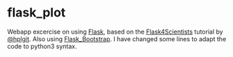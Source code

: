 # flask_plot

Webapp excercise on using [Flask](http://flask.pocoo.org/), based on the [Flask4Scientists](https://github.com/hplgit/web4sciapps) tutorial by [@hplgit](https://github.com/hplgit). Also using [Flask_Bootstrap](http://getbootstrap.com/). I have changed some lines to adapt the code to python3 syntax.



